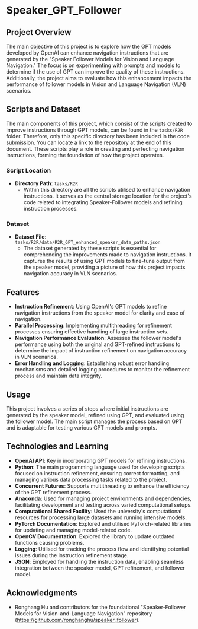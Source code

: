 # Speaker_GPT_Follower

## Project Overview
The main objective of this project is to explore how the GPT models developed by OpenAI can enhance navigation instructions that are generated by the "Speaker Follower Models for Vision and Language Navigation." The focus is on experimenting with prompts and models to determine if the use of GPT can improve the quality of these instructions. Additionally, the project aims to evaluate how this enhancement impacts the performance of follower 
models in Vision and Language Navigation (VLN) scenarios.

## Scripts and Dataset

The main components of this project, which consist of the scripts created to improve instructions through GPT models, can be found in the `tasks/R2R` folder. Therefore, only this specific directory has been included in the code submission. You can locate a link to the repository at the end of this document. These scripts play a role in creating and perfecting navigation instructions, forming the foundation of how the project operates.

### Script Location

- **Directory Path**: `tasks/R2R`
  -  Within this directory are all the scripts utilised to enhance navigation instructions. It serves as the central storage location for the project's code related to integrating Speaker-Follower models and refining instruction processes.

### Dataset

- **Dataset File**: `tasks/R2R/data/R2R_GPT_enhanced_speaker_data_paths.json`
  -  The dataset generated by these scripts is essential for comprehending the improvements made to navigation instructions. It captures the results of using GPT models to fine-tune output from the speaker model, providing a picture of how this project impacts navigation accuracy in VLN scenarios.

## Features
- **Instruction Refinement**: Using OpenAI's GPT models to refine navigation instructions from the speaker model for clarity and ease of navigation.
- **Parallel Processing**: Implementing multithreading for refinement processes ensuring effective handling of large instruction sets.
- **Navigation Performance Evaluation**: Assesses the follower model's performance using both the original and GPT-refined instructions to determine the impact of instruction refinement on navigation accuracy in VLN scenarios.
- **Error Handling and Logging**: Establishing robust error handling mechanisms and detailed logging procedures to monitor the refinement process and maintain data integrity.

## Usage
This project involves a series of steps where initial instructions are generated by the speaker model, refined using GPT, and evaluated using the follower model. The main script manages the process based on GPT and is adaptable for testing various GPT models and prompts.

## Technologies and Learning

- **OpenAI API**: Key in incorporating GPT models for refining instructions.
- **Python**: The main programming language used for developing scripts focused on instruction refinement, ensuring correct formatting, and managing various data processing tasks related to the project.
- **Concurrent Futures**: Supports multithreading to enhance the efficiency of the GPT refinement process.
- **Anaconda**: Used for managing project environments and dependencies, facilitating development and testing across varied computational setups.
- **Computational Shared Facility**: Used the university's computational resources for processing large datasets and running intensive models.
- **PyTorch Documentation**: Explored and utilised PyTorch-related libraries for updating and managing model-related code.
- **OpenCV Documentation**:  Explored the library to update outdated functions causing problems.
- **Logging**: Utilised for tracking the process flow and identifying potential issues during the instruction refinement stage.
- **JSON**: Employed for handling the instruction data, enabling seamless integration between the speaker model, GPT refinement, and follower model.


## Acknowledgments
- Ronghang Hu and contributors for the foundational "Speaker-Follower Models for Vision-and-Language Navigation" repository (https://github.com/ronghanghu/speaker_follower).
